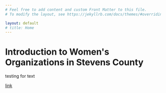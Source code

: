 ```yaml
---
# Feel free to add content and custom Front Matter to this file.
# To modify the layout, see https://jekyllrb.com/docs/themes/#overriding-theme-defaults

layout: default
# title: Home
---
```

# Introduction to Women's Organizations in Stevens County
testing for text

[link](/about.md)